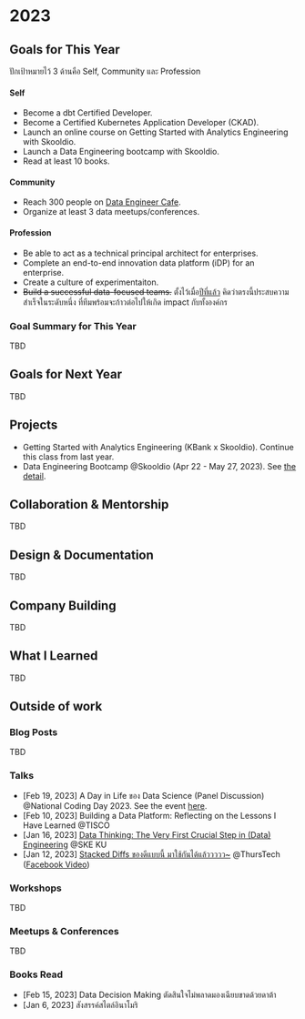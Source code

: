 # 2023

## Goals for This Year

ปักเป้าหมายไว้ 3 ด้านคือ Self, Community และ Profession

#### Self

* Become a dbt Certified Developer.
* Become a Certified Kubernetes Application Developer (CKAD).
* Launch an online course on Getting Started with Analytics Engineering with
  Skooldio.
* Launch a Data Engineering bootcamp with Skooldio.
* Read at least 10 books.

#### Community

* Reach 300 people on [Data Engineer Cafe](https://discuss.dataengineercafe.io/).
* Organize at least 3 data meetups/conferences.

#### Profession

* Be able to act as a technical principal architect for enterprises.
* Complete an end-to-end innovation data platform (iDP) for an enterprise.
* Create a culture of experimentaiton.
* ~~Build a successful data-focused teams.~~ ตั้งไว้เมื่อ[ปีที่แล้ว](./2022.md)
  คิดว่าตรงนี้ประสบความสำเร็จในระดับหนึ่ง ที่ทีมพร้อมจะก้าวต่อไปให้เกิด impact กับทั้งองค์กร

### Goal Summary for This Year

TBD

## Goals for Next Year

TBD

## Projects

* Getting Started with Analytics Engineering (KBank x
  Skooldio). Continue this class from last year.
* Data Engineering Bootcamp @Skooldio (Apr 22 - May 27,
  2023). See [the
  detail](https://landing.skooldio.com/data-engineering-bootcamp).

## Collaboration & Mentorship

TBD

## Design & Documentation

TBD

## Company Building

TBD

## What I Learned

TBD

## Outside of work

### Blog Posts

TBD

### Talks

* [Feb 19, 2023] A Day in Life ของ Data Science (Panel Discussion) @National Coding Day 2023. See the event [here](https://www.facebook.com/events/669304444927170).
* [Feb 10, 2023] Building a Data Platform: Reflecting on the Lessons I Have
  Learned @TISCO
* [Jan 16, 2023] [Data Thinking: The Very First Crucial Step in (Data)
  Engineering](https://docs.google.com/presentation/d/1ZKsrY6VNh42dNiu3jHVvIamaNvrZS2F3VnrwdsvTs0U/edit?usp=sharing)
  @SKE KU
* [Jan 12, 2023] [Stacked Diffs ของดีแบบนี้
  มาใช้กันได้แล้ววววว~](https://docs.google.com/presentation/d/1IBngJdtA-9AGmhCQMD7AhvH8yMywxXmtmirAWPc6ygQ/edit?usp=sharing)
  @ThursTech ([Facebook
  Video](https://www.facebook.com/thurstech.th/videos/1877397855958450))

### Workshops

TBD

### Meetups & Conferences

TBD

### Books Read

* [Feb 15, 2023] Data Decision Making ตัดสินใจไม่พลาดมองเฉียบขาดด้วยดาต้า
* [Jan 6, 2023] สังสรรค์สไตล์อินาโมริ
